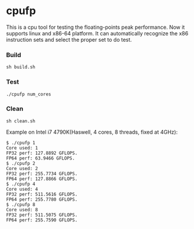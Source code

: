 # cpufp

This is a cpu tool for testing the floating-points peak performance. Now it supports linux and x86-64 platform. It can automatically recognize the x86 instruction sets and select the proper set to do test.

### Build

```
sh build.sh
```
### Test
```
./cpufp num_cores
```

### Clean
```
sh clean.sh
```

Example on Intel i7 4790K(Haswell, 4 cores, 8 threads, fixed at 4GHz):

```
$ ./cpufp 1
Core used: 1
FP32 perf: 127.8892 GFLOPS.
FP64 perf: 63.9466 GFLOPS.
$ ./cpufp 2
Core used: 2
FP32 perf: 255.7734 GFLOPS.
FP64 perf: 127.8866 GFLOPS.
$ ./cpufp 4
Core used: 4
FP32 perf: 511.5616 GFLOPS.
FP64 perf: 255.7780 GFLOPS.
$ ./cpufp 8
Core used: 8
FP32 perf: 511.5075 GFLOPS.
FP64 perf: 255.7590 GFLOPS.
```
